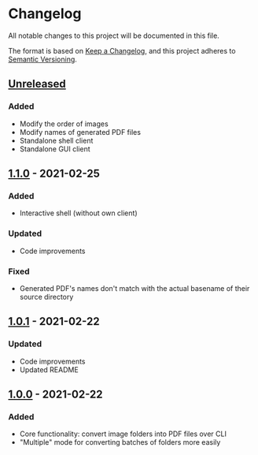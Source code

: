 # Changelog
All notable changes to this project will be documented in this file.

The format is based on [Keep a Changelog](https://keepachangelog.com/en/1.0.0/),
and this project adheres to [Semantic Versioning](https://semver.org/spec/v2.0.0.html).

## [Unreleased]

### Added

- Modify the order of images
- Modify names of generated PDF files
- Standalone shell client
- Standalone GUI client

## [1.1.0] - 2021-02-25

### Added

- Interactive shell (without own client)

### Updated

- Code improvements

### Fixed

- Generated PDF's names don't match with the actual basename of their source directory

## [1.0.1] - 2021-02-22

### Updated

- Code improvements
- Updated README

## [1.0.0] - 2021-02-22

### Added

- Core functionality: convert image folders into PDF files over CLI
- "Multiple" mode for converting batches of folders more easily

[Unreleased]: https://github.com/DomCie/DIRtoPDF/compare/v1.1.0...HEAD
[1.1.0]: https://github.com/DomCie/DIRtoPDF/compare/v1.0.1...v1.1.0
[1.0.1]: https://github.com/DomCie/DIRtoPDF/compare/v1.0.0...v1.0.1
[1.0.0]: https://github.com/DomCie/DIRtoPDF/releases/tag/v1.0.0